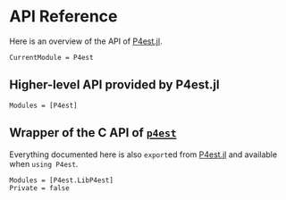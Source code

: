 # API Reference

Here is an overview of the API of
[P4est.jl](https://github.com/trixi-framework/P4est.jl).

```@meta
CurrentModule = P4est
```


## Higher-level API provided by P4est.jl

```@autodocs
Modules = [P4est]
```


## Wrapper of the C API of [`p4est`](https://github.com/cburstedde/p4est)

Everything documented here is also `export`ed from
[P4est.jl](https://github.com/trixi-framework/P4est.jl) and available when
`using P4est`.

```@autodocs
Modules = [P4est.LibP4est]
Private = false
```
